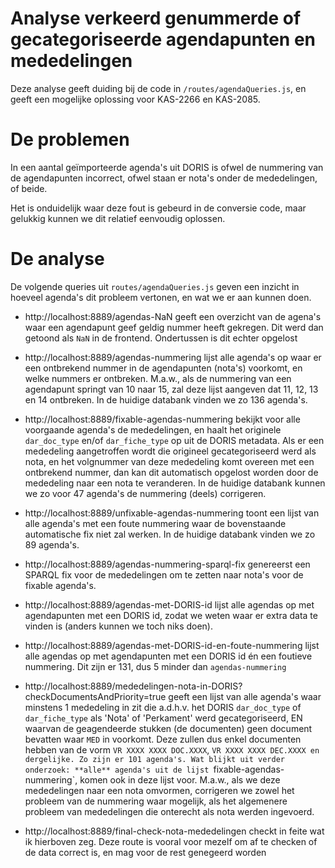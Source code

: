 # Analyse verkeerd genummerde of gecategoriseerde agendapunten en mededelingen

Deze analyse geeft duiding bij de code in `/routes/agendaQueries.js`, en geeft een mogelijke oplossing voor KAS-2266 en KAS-2085.

# De problemen

In een aantal geïmporteerde agenda's uit DORIS is ofwel de nummering van de agendapunten incorrect, ofwel staan er nota's onder de mededelingen, of beide.

Het is onduidelijk waar deze fout is gebeurd in de conversie code, maar gelukkig kunnen we dit relatief eenvoudig oplossen.

# De analyse

De volgende queries uit `routes/agendaQueries.js` geven een inzicht in hoeveel agenda's dit probleem vertonen, en wat we er aan kunnen doen.

- http://localhost:8889/agendas-NaN geeft een overzicht van de agena's waar een agendapunt geef geldig nummer heeft gekregen. Dit werd dan getoond als `NaN` in de frontend. Ondertussen is dit echter opgelost

- http://localhost:8889/agendas-nummering lijst alle agenda's op waar er een ontbrekend nummer in de agendapunten (nota's) voorkomt, en welke nummers er ontbreken. M.a.w., als de nummering van een agendapunt springt van 10 naar 15, zal deze lijst aangeven dat 11, 12, 13 en 14 ontbreken. In de huidige databank vinden we zo 136 agenda's.

- http://localhost:8889/fixable-agendas-nummering bekijkt voor alle voorgaande agenda's de mededelingen, en haalt het originele `dar_doc_type` en/of `dar_fiche_type` op uit de DORIS metadata. Als er een mededeling aangetroffen wordt die origineel gecategoriseerd werd als nota, en het volgnummer van deze mededeling komt overeen met een ontbrekend nummer, dan kan dit automatisch opgelost worden door de mededeling naar een nota te veranderen. In de huidige databank kunnen we zo voor 47 agenda's de nummering (deels) corrigeren.

- http://localhost:8889/unfixable-agendas-nummering toont een lijst van alle agenda's met een foute nummering waar de bovenstaande automatische fix niet zal werken. In de huidige databank vinden we zo 89 agenda's.

- http://localhost:8889/agendas-nummering-sparql-fix genereerst een SPARQL fix voor de mededelingen om te zetten naar nota's voor de fixable agenda's.

- http://localhost:8889/agendas-met-DORIS-id lijst alle agendas op met agendapunten met een DORIS id, zodat we weten waar er extra data te vinden is (anders kunnen we toch niks doen).

- http://localhost:8889/agendas-met-DORIS-id-en-foute-nummering lijst alle agendas op met agendapunten met een DORIS id én een foutieve nummering. Dit zijn er 131, dus 5 minder dan `agendas-nummering`

- http://localhost:8889/mededelingen-nota-in-DORIS?checkDocumentsAndPriority=true geeft een lijst van alle agenda's waar minstens 1 mededeling in zit die a.d.h.v. het DORIS `dar_doc_type` of `dar_fiche_type` als 'Nota' of 'Perkament' werd gecategoriseerd, EN waarvan de geagendeerde stukken (de documenten) geen document bevatten waar `MED` in voorkomt. Deze zullen dus enkel documenten hebben van de vorm `VR XXXX XXXX DOC.XXXX`, `VR XXXX XXXX DEC.XXXX en dergelijke. Zo zijn er 101 agenda's. Wat blijkt uit verder onderzoek: **alle** agenda's uit de lijst `fixable-agendas-nummering`, komen ook in deze lijst voor. M.a.w., als we deze mededelingen naar een nota omvormen, corrigeren we zowel het probleem van de nummering waar mogelijk, als het algemenere probleem van mededelingen die onterecht als nota werden ingevoerd.

- http://localhost:8889/final-check-nota-mededelingen checkt in feite wat ik hierboven zeg. Deze route is vooral voor mezelf om af te checken of de data correct is, en mag voor de rest genegeerd worden
